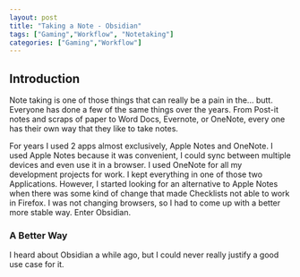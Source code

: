 ```yaml
---
layout: post
title: "Taking a Note - Obsidian"
tags: ["Gaming","Workflow", "Notetaking"]
categories: ["Gaming","Workflow"]
---
```


## Introduction

Note taking is one of those things that can really be a pain in the... butt. Everyone has done a few of the same things over the years. From Post-it notes and scraps of paper to Word Docs, Evernote, or OneNote, every one has their own way that they like to take notes.

For years I used 2 apps almost exclusively, Apple Notes and OneNote. I used Apple Notes because it was convenient, I could sync between multiple devices and even use it in a browser. I used OneNote for all my development projects for work. I kept everything in one of those two Applications. However, I started looking for an alternative to Apple Notes when there was some kind of change that made Checklists not able to work in Firefox. I was not changing browsers, so I had to come up with a better more stable way. Enter Obsidian.

### A Better Way

I heard about Obsidian a while ago, but I could never really justify a good use case for it. 